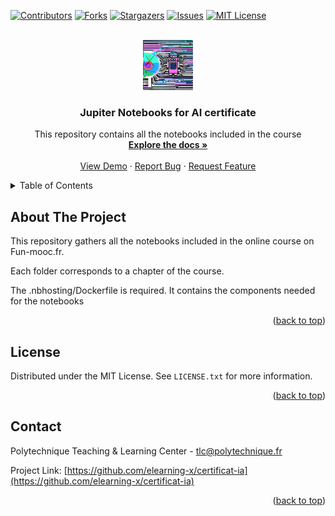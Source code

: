 <!-- Improved compatibility of back to top link: See: https://github.com/othneildrew/Best-README-Template/pull/73 -->
<a name="readme-top"></a>


<!-- PROJECT SHIELDS -->
<!--
*** I'm using markdown "reference style" links for readability.
*** Reference links are enclosed in brackets [ ] instead of parentheses ( ).
*** See the bottom of this document for the declaration of the reference variables
*** for contributors-url, forks-url, etc. This is an optional, concise syntax you may use.
*** https://www.markdownguide.org/basic-syntax/#reference-style-links
-->
[![Contributors][contributors-shield]][contributors-url]
[![Forks][forks-shield]][forks-url]
[![Stargazers][stars-shield]][stars-url]
[![Issues][issues-shield]][issues-url]
[![MIT License][license-shield]][license-url]



<!-- PROJECT LOGO -->
<br />
<div align="center">
  <a href="https://github.com/elearning-x/certificat-ia">
    <img src="media/logo.png" alt="Logo" width="80" height="80">
  </a>

<h3 align="center">Jupiter Notebooks for AI certificate</h3>

  <p align="center">
    This repository contains all the notebooks included in the course
    <br />
    <a href="https://github.com/elearning-x/certificat-ia"><strong>Explore the docs »</strong></a>
    <br />
    <br />
    <a href="https://github.com/elearning-x/certificat-ia">View Demo</a>
    ·
    <a href="https://github.com/elearning-x/certificat-ia/issues">Report Bug</a>
    ·
    <a href="https://github.com/elearning-x/certificat-ia/issues">Request Feature</a>
  </p>
</div>



<!-- TABLE OF CONTENTS -->
<details>
  <summary>Table of Contents</summary>
  <ol>
    <li><a href="#about-the-project">About The Project</a></li>
    <li><a href="#license">License</a></li>
    <li><a href="#contact">Contact</a></li>
  </ol>
</details>



<!-- ABOUT THE PROJECT -->
## About The Project

This repository gathers all the notebooks included in the online course on Fun-mooc.fr.

Each folder corresponds to a chapter of the course. 

The .nbhosting/Dockerfile is required. It contains the components needed for the notebooks



<p align="right">(<a href="#readme-top">back to top</a>)</p>





<!-- LICENSE -->
## License

Distributed under the MIT License. See `LICENSE.txt` for more information.

<p align="right">(<a href="#readme-top">back to top</a>)</p>



<!-- CONTACT -->
## Contact

Polytechnique Teaching & Learning Center - tlc@polytechnique.fr

Project Link: [https://github.com/elearning-x/certificat-ia](https://github.com/elearning-x/certificat-ia)

<p align="right">(<a href="#readme-top">back to top</a>)</p>



<!-- MARKDOWN LINKS & IMAGES -->
<!-- https://www.markdownguide.org/basic-syntax/#reference-style-links -->
[contributors-shield]: https://img.shields.io/github/contributors/elearning-x/certificat-ia.svg?style=for-the-badge
[contributors-url]: https://github.com/elearning-x/certificat-ia/graphs/contributors
[forks-shield]: https://img.shields.io/github/forks/elearning-x/certificat-ia.svg?style=for-the-badge
[forks-url]: https://github.com/elearning-x/certificat-ia/network/members
[stars-shield]: https://img.shields.io/github/stars/elearning-x/certificat-ia.svg?style=for-the-badge
[stars-url]: https://github.com/elearning-x/certificat-ia/stargazers
[issues-shield]: https://img.shields.io/github/issues/elearning-x/certificat-ia.svg?style=for-the-badge
[issues-url]: https://github.com/elearning-x/certificat-ia/issues
[license-shield]: https://img.shields.io/github/license/elearning-x/certificat-ia.svg?style=for-the-badge
[license-url]: https://github.com/elearning-x/certificat-ia/blob/master/LICENSE.txt
[linkedin-shield]: https://img.shields.io/badge/-LinkedIn-black.svg?style=for-the-badge&logo=linkedin&colorB=555
[linkedin-url]: https://linkedin.com/in/linkedin_username
[product-screenshot]: images/screenshot.png
[Next.js]: https://img.shields.io/badge/next.js-000000?style=for-the-badge&logo=nextdotjs&logoColor=white
[Next-url]: https://nextjs.org/
[React.js]: https://img.shields.io/badge/React-20232A?style=for-the-badge&logo=react&logoColor=61DAFB
[React-url]: https://reactjs.org/
[Vue.js]: https://img.shields.io/badge/Vue.js-35495E?style=for-the-badge&logo=vuedotjs&logoColor=4FC08D
[Vue-url]: https://vuejs.org/
[Angular.io]: https://img.shields.io/badge/Angular-DD0031?style=for-the-badge&logo=angular&logoColor=white
[Angular-url]: https://angular.io/
[Svelte.dev]: https://img.shields.io/badge/Svelte-4A4A55?style=for-the-badge&logo=svelte&logoColor=FF3E00
[Svelte-url]: https://svelte.dev/
[Laravel.com]: https://img.shields.io/badge/Laravel-FF2D20?style=for-the-badge&logo=laravel&logoColor=white
[Laravel-url]: https://laravel.com
[Bootstrap.com]: https://img.shields.io/badge/Bootstrap-563D7C?style=for-the-badge&logo=bootstrap&logoColor=white
[Bootstrap-url]: https://getbootstrap.com
[JQuery.com]: https://img.shields.io/badge/jQuery-0769AD?style=for-the-badge&logo=jquery&logoColor=white
[JQuery-url]: https://jquery.com 